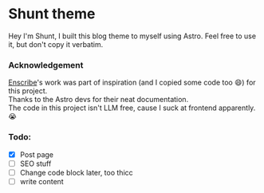 # Shunt theme

Hey I'm Shunt, I built this blog theme to myself using Astro. Feel free to use it, but don't copy it verbatim.

### Acknowledgement
[Enscribe](https://enscribe.dev/)'s work was part of inspiration (and I copied some code too :smile:) for this project.<br/>
Thanks to the Astro devs for their neat documentation.<br/>
The code in this project isn't LLM free, cause I suck at frontend apparently. :sob:

### Todo:
- [X] Post page
- [ ] SEO stuff
- [ ] Change code block later, too thicc
- [ ] write content